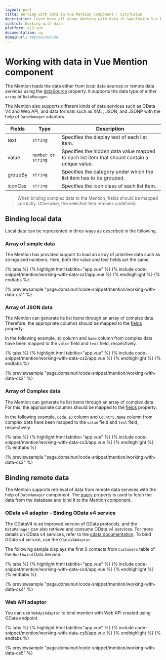 ```yaml
---
layout: post
title: Working with data in Vue Mention component | Syncfusion
description: Learn here all about Working with data in Syncfusion Vue Mention component of Syncfusion Essential JS 2 and more.
control: Working with data 
platform: ej2-vue
documentation: ug
domainurl: ##DomainURL##
---
```


# Working with data in Vue Mention component

The Mention loads the data either from local data sources or remote data services using the [dataSource](https://ej2.syncfusion.com/vue/documentation/api/mention/#datasource) property. It supports the data type of either `array` or `DataManager`.

The Mention also supports different kinds of data services such as OData V4 and Web API, and data formats such as XML, JSON, and JSONP with the help of `DataManager` adaptors.

| Fields | Type | Description |
|------|------|-------------|
| text |  `string` | Specifies the display text of each list item. |
| value |  `number or string` | Specifies the hidden data value mapped to each list item that should contain a unique value. |
| groupBy |  `string` | Specifies the category under which the list item has to be grouped. |
| iconCss |  `string` | Specifies the icon class of each list item. |

> When binding complex data to the Mention, fields should be mapped correctly. Otherwise, the selected item remains undefined.

## Binding local data

Local data can be represented in three ways as described in the following.

### Array of simple data

The Mention has provided support to load an array of primitive data such as strings and numbers. Here, both the value and text fields act the same.

{% tabs %}
{% highlight html tabtitle="app.vue" %}
{% include code-snippet/mention/working-with-data-cs1/app.vue %}
{% endhighlight %}
{% endtabs %}
        
{% previewsample "page.domainurl/code-snippet/mention/working-with-data-cs1" %}

### Array of JSON data

The Mention can generate its list items through an array of complex data. Therefore, the appropriate columns should be mapped to the [fields](https://ej2.syncfusion.com/vue/documentation/api/mention/#fields) property.

In the following example, `ID` column and `Game` column from complex data have been mapped to the `value` field and `text` field, respectively.

{% tabs %}
{% highlight html tabtitle="app.vue" %}
{% include code-snippet/mention/working-with-data-cs2/app.vue %}
{% endhighlight %}
{% endtabs %}
        
{% previewsample "page.domainurl/code-snippet/mention/working-with-data-cs2" %}

### Array of Complex data

The Mention can generate its list items through an array of complex data. For this, the appropriate columns should be mapped to the [fields](https://ej2.syncfusion.com/vue/documentation/api/mention/#fields) property.

In the following example, `Code.ID` column and `Country.Name` column from complex data have been mapped to the `value` field and `text` field, respectively.

{% tabs %}
{% highlight html tabtitle="app.vue" %}
{% include code-snippet/mention/working-with-data-cs3/app.vue %}
{% endhighlight %}
{% endtabs %}
        
{% previewsample "page.domainurl/code-snippet/mention/working-with-data-cs3" %}

## Binding remote data

The Mention supports retrieval of data from remote data services with the help of `DataManager` component. The [query](https://ej2.syncfusion.com/vue/documentation/api/mention/#query) property is used to fetch the data from the database and bind it to the Mention component.

### OData v4 adaptor - Binding OData v4 service

The ODataV4 is an improved version of OData protocols, and the `DataManager` can also retrieve and consume OData v4 services. For more details on OData v4 services, refer to the [odata documentation](http://docs.oasis-open.org/odata/odata/v4.0/errata03/os/complete/part1-protocol/odata-v4.0-errata03-os-part1-protocol-complete.html#_Toc453752197). To bind OData v4 service, use the `ODataV4Adaptor`.

The following sample displays the first 6 contacts from `Customers` table of the `Northwind` Data Service.

{% tabs %}
{% highlight html tabtitle="app.vue" %}
{% include code-snippet/mention/working-with-data-cs4/app.vue %}
{% endhighlight %}
{% endtabs %}
        
{% previewsample "page.domainurl/code-snippet/mention/working-with-data-cs4" %}

### Web API adaptor

You can use `WebApiAdaptor` to bind mention with Web API created using OData endpoint.

{% tabs %}
{% highlight html tabtitle="app.vue" %}
{% include code-snippet/mention/working-with-data-cs5/app.vue %}
{% endhighlight %}
{% endtabs %}
        
{% previewsample "page.domainurl/code-snippet/mention/working-with-data-cs5" %}